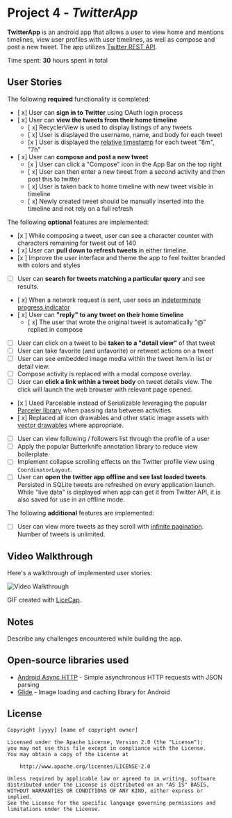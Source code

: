 # Project 4 - *TwitterApp*

**TwitterApp** is an android app that allows a user to view home and mentions timelines, view user profiles with user timelines, as well as compose and post a new tweet. The app utilizes [Twitter REST API](https://dev.twitter.com/rest/public).

Time spent: **30** hours spent in total

## User Stories

The following **required** functionality is completed:

* [ x] User can **sign in to Twitter** using OAuth login process
* [ x] User can **view the tweets from their home timeline**
  * [ x] RecyclerView is used to display listings of any tweets
  * [ x] User is displayed the username, name, and body for each tweet
  * [x ] User is displayed the [relative timestamp](https://gist.github.com/nesquena/f786232f5ef72f6e10a7) for each tweet "8m", "7h"
* [ x] User can **compose and post a new tweet**
  * [x ] User can click a "Compose" icon in the App Bar on the top right
  * [ x] User can then enter a new tweet from a second activity and then post this to twitter
  * [ x] User is taken back to home timeline with new tweet visible in timeline
  * [ x] Newly created tweet should be manually inserted into the timeline and not rely on a full refresh

The following **optional** features are implemented:

* [x ] While composing a tweet, user can see a character counter with characters remaining for tweet out of 140
* [ x] User can **pull down to refresh tweets** in either timeline.
* [x ] Improve the user interface and theme the app to feel twitter branded with colors and styles
* [ ] User can **search for tweets matching a particular query** and see results.
* [ x] When a network request is sent, user sees an [indeterminate progress indicator](http://guides.codepath.com/android/Handling-ProgressBars#progress-within-actionbar)
* [ x] User can **"reply" to any tweet on their home timeline**
  * [ x] The user that wrote the original tweet is automatically "@" replied in compose
* [ ] User can click on a tweet to be **taken to a "detail view"** of that tweet
 * [ ] User can take favorite (and unfavorite) or retweet actions on a tweet
* [ ] User can see embedded image media within the tweet item in list or detail view.
* [ ] Compose activity is replaced with a modal compose overlay.
* [ ] User can **click a link within a tweet body** on tweet details view. The click will launch the web browser with relevant page opened.
* [x ] Used Parcelable instead of Serializable leveraging the popular [Parceler library](http://guides.codepath.com/android/Using-Parceler) when passing data between activities.
* [ x] Replaced all icon drawables and other static image assets with [vector drawables](http://guides.codepath.com/android/Drawables#vector-drawables) where appropriate.
* [ ] User can view following / followers list through the profile of a user
* [ ] Apply the popular Butterknife annotation library to reduce view boilerplate.
* [ ] Implement collapse scrolling effects on the Twitter profile view using `CoordinatorLayout`.
* [ ] User can **open the twitter app offline and see last loaded tweets**. Persisted in SQLite tweets are refreshed on every application launch. While "live data" is displayed when app can get it from Twitter API, it is also saved for use in an offline mode.

The following **additional** features are implemented:

* [ ] User can view more tweets as they scroll with [infinite pagination](http://guides.codepath.com/android/Endless-Scrolling-with-AdapterViews-and-RecyclerView). Number of tweets is unlimited.

## Video Walkthrough

Here's a walkthrough of implemented user stories:

<img src='http://i.imgur.com/Sg0lWXW.gif' title='Video Walkthrough' width='' alt='Video Walkthrough' />

GIF created with [LiceCap](http://www.cockos.com/licecap/).

## Notes

Describe any challenges encountered while building the app.

## Open-source libraries used

- [Android Async HTTP](https://github.com/loopj/android-async-http) - Simple asynchronous HTTP requests with JSON parsing
- [Glide](https://github.com/bumptech/glide) - Image loading and caching library for Android

## License

    Copyright [yyyy] [name of copyright owner]

    Licensed under the Apache License, Version 2.0 (the "License");
    you may not use this file except in compliance with the License.
    You may obtain a copy of the License at

        http://www.apache.org/licenses/LICENSE-2.0

    Unless required by applicable law or agreed to in writing, software
    distributed under the License is distributed on an "AS IS" BASIS,
    WITHOUT WARRANTIES OR CONDITIONS OF ANY KIND, either express or implied.
    See the License for the specific language governing permissions and
    limitations under the License.
